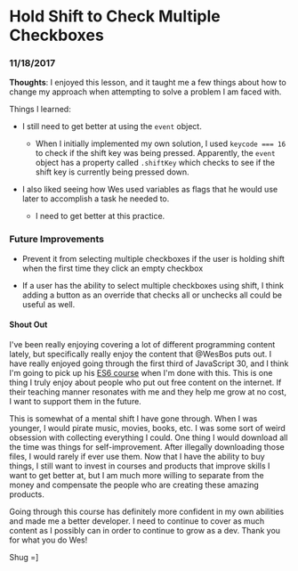 # Hold Shift to Check Multiple Checkboxes

### 11/18/2017

**Thoughts**: I enjoyed this lesson, and it taught me a few things about how to change my approach when attempting to solve a problem I am faced with.

Things I learned:

- I still need to get better at using the `event` object.

  - When I initially implemented my own solution, I used `keycode === 16` to check if the shift key was being pressed. Apparently, the `event` object has a property called `.shiftKey` which checks to see if the shift key is currently being pressed down.

- I also liked seeing how Wes used variables as flags that he would use later to accomplish a task he needed to.

  - I need to get better at this practice.

### Future Improvements

- Prevent it from selecting multiple checkboxes if the user is holding shift when the first time they click an empty checkbox

- If a user has the ability to select multiple checkboxes using shift, I think adding a button as an override that checks all or unchecks all could be useful as well.

#### Shout Out

I've been really enjoying covering a lot of different programming content lately, but specifically really enjoy the content that @WesBos puts out. I have really enjoyed going through the first third of JavaScript 30, and I think I'm going to pick up his [ES6 course](https://es6.io/) when I'm done with this. This is one thing I truly enjoy about people who put out free content on the internet. If their teaching manner resonates with me and they help me grow at no cost, I want to support them in the future.

This is somewhat of a mental shift I have gone through. When I was younger, I would pirate music, movies, books, etc. I was some sort of weird obsession with collecting everything I could. One thing I would download all the time was things for self-improvement. After illegally downloading those files, I would rarely if ever use them. Now that I have the ability to buy things, I still want to invest in courses and products that improve skills I want to get better at, but I am much more willing to separate from the money and compensate the people who are creating these amazing products.

Going through this course has definitely more confident in my own abilities and made me a better developer. I need to continue to cover as much content as I possibly can in order to continue to grow as a dev. Thank you for what you do Wes!

Shug =]
